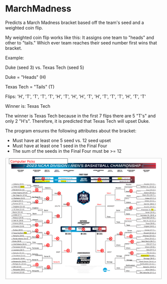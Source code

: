 # MarchMadness
Predicts a March Madness bracket based off the team's seed and a weighted coin flip.

My weighted coin flip works like this: It assigns one team to "heads" and other to "tails." Which ever team reaches their seed number first wins that bracket.

Example: 

Duke (seed 3) vs. Texas Tech (seed 5)

Duke = "Heads" (H)

Texas Tech = "Tails" (T)

Flips:
'H', 'T', 'T', 'T', 'T', 'H', 'T', 'H', 'H', 'T', 'H', 'T', 'T', 'T', 'H', 'T', 'T'

Winner is: Texas Tech

The winner is Texas Tech because in the first 7 flips there are 5 "T's" and only 2 "H's". Therefore, it is predicted that Texas Tech will upset Duke.

The program ensures the following attributes about the bracket:
- Must have at least one 5 seed vs. 12 seed upset
- Must have at least one 1 seed in the Final Four
- The sum of the seeds in the Final Four must be >= 12
<img src="images/MarchMadness_2023.PNG" width="800">
